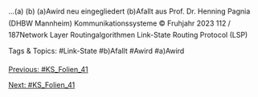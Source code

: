 ...(a)
(b)
(a)Awird neu eingegliedert (b)Afallt aus
Prof. Dr. Henning Pagnia (DHBW Mannheim) Kommunikationssysteme © Fruhjahr 2023 112 / 187Network Layer Routingalgorithmen
Link-State Routing Protocol (LSP)

   Tags & Topics:
   #Link-State
   #b)Afallt
   #Awird
   #a)Awird

[Previous: #KS_Folien_41](KS_Folien_41.md)

[Next: #KS_Folien_41](KS_Folien_41.md)